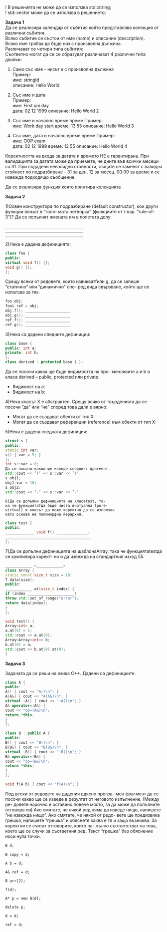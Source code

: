 ! В решенията не може да се използва std::string;  
! std::vector може да се използва в решението;  
  

**Задача 1**  
Да се реализира календар от събития който представлява колекция от различни събития.  
Всяко събитие се състои от име (name) и описание (description).  
Всяко име трябва да бъде низ с произволна дължина.  
Различават се четири типа събития:  
Съответно могат да се се образуват различават 4 различни типа двойки:

1.  Само със име - низът е с произволна дължина  
    Пример:  
    име: stringId  
    описание: Hello World
    
2.  Със име и дата  
    Пример:  
    име: First uni day  
    дата: 02 12 1999 
    описание: Hello World 2
    
3.  Със име и начално време време 
    Пример:  
    име: Work day start
    време: 13 55
    описание: Hello World 3
    
3.  Със име, дата и  начално време време 
    Пример:  
    име: OOP exam  
    дата: 02 12 1999 
    време: 13 55
    описание: Hello World 4
    

  

Коректността на входа за датата и времето НЕ е гарантирана. При валидацията за датата може да приемете, че дните във всички месеци са 31. При подадени невалидни стойности, същите се заменят с валидна стойност по подразбиране - 31 за ден, 12 за месец, 00:00 за време и се извежда подходящо съобщение.

  

Да се реализира функция която принтира колекцията


**Задача 2**

1)Освен конструктора по подразбиране (default
constructor), кои други функции влизат в “голя-
мата четворка” (функциите от т.нар. “rule-of-3”)?
Да се попълнят имената им в полетата долу:

```
___________________________________
___________________________________
___________________________________
```
2)Нека е дадена дефиницията:

```c++
class foo {
public:
virtual void f() {};
void g() {};
};
```
Срещу всеки от редовете, които извикватfили
g, да се запише “статично” или “динамично” спо-
ред вида свързване, който ще се използва за тях.

```c++
foo obj;
foo& ref = obj;
obj.f(); ____________________
obj.g(); ____________________
ref.f(); ____________________
ref.g(); ____________________
```
3)Нека са дадени следните дефиниции:

```c++
class base {
public: int a;
private: int b;
};
class derived : protected base { };
```
Да се посочи каква ще бъде видимостта на про-
менливите a и b в класа derived – public,
protected или private.

- Видимост на a:
- Видимост на b:

4)Нека класът X е абстрактен. Срещу всяко от
твърденията да се посочи “да” или “не” според
това дали е вярно:

- Могат да се създават обекти от тип X:
- Могат да се създават референции (reference)
    към обекти от тип X:

5)Нека е дадена следната дефиниция:
```c++
struct s {
public:
static int var;
s() { var = 5; }
};
int s::var = 0;
Да се посочи какво ще изведе следният фрагмент:
std::cout << ’(’ << s::var << ’)’;
s obj1;
obj1.var = 10;
s obj2;
std::cout << ’-’ << s::var << ’-’;
```
```
6)Да се допълни дефиницията на класаtest, та-
ка че функциятаfда бъде чиста виртуална (pure-
virtual) и класът да може коректно да се използва
като основа на полиморфна йерархия.
```
```c++
class test {
public:
_____________ void f() ______________;
______________________________________
};
```
7)Да се допълни дефиницията на шаблонаArray,
така че функциятаtestда се компилира корект-
но и да извежда на стандартния изход 55.
```c++
____________ <____________>
class Array {
static const size_t size = 10;
T data[size];
public:
____________ at(size_t index) {
if (index _____________________)
throw std::out_of_range("error");
return data[index];
}
};
```
```c++
void test() {
Array<int> a;
a.at(0) = 5;
std::cout << a.at(0);
Array<Array<int>> b;
b.at(0) = a;
std::cout << b.at(0).at(0);
}
```

**Задача 3**

Задачата да се реши на езика C++. Дадени са
дефинициите:
```c++
class A {
public:
A() { cout << "A()\n"; }
A(A&) { cout << "A(A&)\n"; }
virtual ~A() { cout << "~A()\n"; }
A& operator=(A&) {
cout << "op=(A&)\n";
return *this;
}
};

class B : public A {
public:
B() { cout << "B()\n"; }
B(B&) { cout << "B(B&)\n"; }
virtual ~B() { cout << "~B()\n"; }
B& operator=(B&) {
cout << "op=(B&)\n";
return *this;
}
};

void f(A b) { cout << "f(A)\n"; }
```
Под всеки от редовете на дадения вдясно програ-
мен фрагмент да се посочи какво ще се изведе
в резултат от неговото изпълнение. (Между ре-
довете нарочно е оставено повече място, за да
може да попълните отговора си) Ако смятате, че
някой ред няма да изведе нищо, напишете “не
извежда нищо”. Ако смятате, че някой от редо-
вете ще предизвика грешка, напишете “грешка”
и обяснете каква е тя и защо възниква.
За коректни се считат отговорите, които на-
пълно съответстват на това, което ще се случи
за съответния ред. Текст “грешка” без обяснение
носи нула точки.


```c++
B d;
```
```
B copy = d;
```
```
A b = d;
```
```
A& ref = d;
```
```
B arr[2];
```
```
f(d);
```
```
A* p = new B(d);
```
```
delete p;
```
```
d = d;
```
```
ref = d;
```
